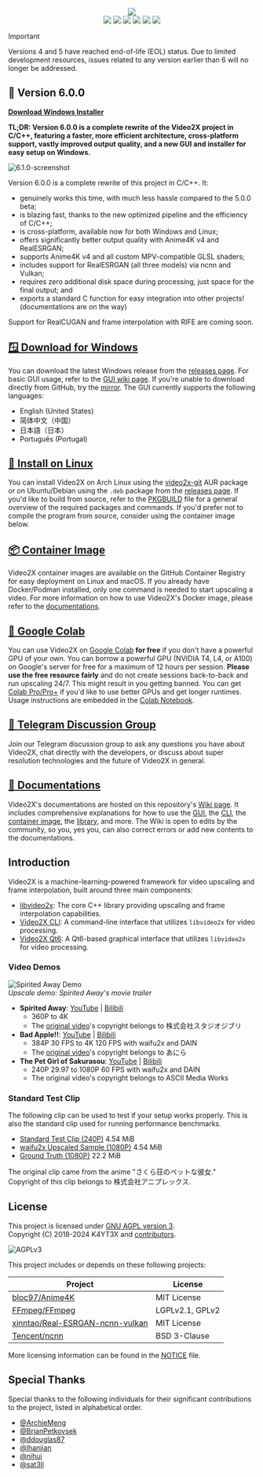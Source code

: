 <p align="center">
   <img src="https://github.com/user-attachments/assets/5cd63373-e806-474f-94ec-6e04963bf90f"/>
   </br>
   <img src="https://img.shields.io/github/v/release/k4yt3x/video2x?style=flat-square"/>
   <img src="https://img.shields.io/github/actions/workflow/status/k4yt3x/video2x/build.yml?label=Build&style=flat-square"/>
   <img src="https://img.shields.io/github/downloads/k4yt3x/video2x/total?style=flat-square"/>
   <img src="https://img.shields.io/github/license/k4yt3x/video2x?style=flat-square"/>
   <img src="https://img.shields.io/github/sponsors/k4yt3x?style=flat-square&link=https%3A%2F%2Fgithub.com%2Fsponsors%2Fk4yt3x"/>
   <img src="https://img.shields.io/badge/dynamic/json?color=%23e85b46&label=Patreon&query=data.attributes.patron_count&suffix=%20patrons&url=https%3A%2F%2Fwww.patreon.com%2Fapi%2Fcampaigns%2F4507807&style=flat-square"/>
</p>

> [!IMPORTANT]
> Versions 4 and 5 have reached end-of-life (EOL) status. Due to limited development resources, issues related to any version earlier than 6 will no longer be addressed.

## 🌟 Version 6.0.0

**[Download Windows Installer](https://github.com/k4yt3x/video2x/releases/download/6.1.1/video2x-qt6-windows-amd64-installer.exe)**

**TL;DR: Version 6.0.0 is a complete rewrite of the Video2X project in C/C++, featuring a faster, more efficient architecture, cross-platform support, vastly improved output quality, and a new GUI and installer for easy setup on Windows.**

![6.1.0-screenshot](https://github.com/user-attachments/assets/57aa11d0-dd01-49e9-b6b0-2d2f21a363ac)

Version 6.0.0 is a complete rewrite of this project in C/C++. It:

- genuinely works this time, with much less hassle compared to the 5.0.0 beta;
- is blazing fast, thanks to the new optimized pipeline and the efficiency of C/C++;
- is cross-platform, available now for both Windows and Linux;
- offers significantly better output quality with Anime4K v4 and RealESRGAN;
- supports Anime4K v4 and all custom MPV-compatible GLSL shaders;
- includes support for RealESRGAN (all three models) via ncnn and Vulkan;
- requires zero additional disk space during processing, just space for the final output; and
- exports a standard C function for easy integration into other projects! (documentations are on the way)

Support for RealCUGAN and frame interpolation with RIFE are coming soon.

## [🪟 Download for Windows](https://github.com/k4yt3x/video2x/releases/latest)

You can download the latest Windows release from the [releases page](https://github.com/k4yt3x/video2x/releases/latest). For basic GUI usage, refer to the [GUI wiki page](https://github.com/k4yt3x/video2x/wiki/GUI). If you're unable to download directly from GitHub, try the [mirror](https://files.k4yt3x.com/Projects/Video2X/latest). The GUI currently supports the following languages:

- English (United States)
- 简体中文（中国）
- 日本語（日本）
- Português (Portugal)

## [🐧 Install on Linux](https://aur.archlinux.org/packages/video2x-git)

You can install Video2X on Arch Linux using the [video2x-git](https://aur.archlinux.org/packages/video2x-git) AUR package or on Ubuntu/Debian using the `.deb` package from the [releases page](https://github.com/k4yt3x/video2x/releases/latest). If you'd like to build from source, refer to the [PKGBUILD](packaging/arch/PKGBUILD) file for a general overview of the required packages and commands. If you'd prefer not to compile the program from source, consider using the container image below.

## [📦 Container Image](https://github.com/k4yt3x/video2x/pkgs/container/video2x)

Video2X container images are available on the GitHub Container Registry for easy deployment on Linux and macOS. If you already have Docker/Podman installed, only one command is needed to start upscaling a video. For more information on how to use Video2X's Docker image, please refer to the [documentations](https://github.com/K4YT3X/video2x/wiki/Container).

## [📔 Google Colab](https://colab.research.google.com/drive/1gWEwcA9y57EsxwOjmLNmNMXPsafw0kGo)

You can use Video2X on [Google Colab](https://colab.research.google.com/) **for free** if you don't have a powerful GPU of your own. You can borrow a powerful GPU (NVIDIA T4, L4, or A100) on Google's server for free for a maximum of 12 hours per session. **Please use the free resource fairly** and do not create sessions back-to-back and run upscaling 24/7. This might result in you getting banned. You can get [Colab Pro/Pro+](https://colab.research.google.com/signup/pricing) if you'd like to use better GPUs and get longer runtimes. Usage instructions are embedded in the [Colab Notebook](https://colab.research.google.com/drive/1gWEwcA9y57EsxwOjmLNmNMXPsafw0kGo).

## [💬 Telegram Discussion Group](https://t.me/video2x)

Join our Telegram discussion group to ask any questions you have about Video2X, chat directly with the developers, or discuss about super resolution technologies and the future of Video2X in general.

## [📖 Documentations](https://github.com/k4yt3x/video2x/wiki)

Video2X's documentations are hosted on this repository's [Wiki page](https://github.com/k4yt3x/video2x/wiki). It includes comprehensive explanations for how to use the [GUI](https://github.com/k4yt3x/video2x/wiki/GUI), the [CLI](https://github.com/k4yt3x/video2x/wiki/CLI), the [container image](https://github.com/K4YT3X/video2x/wiki/Container), the [library](https://github.com/k4yt3x/video2x/wiki/Library), and more. The Wiki is open to edits by the community, so you, yes you, can also correct errors or add new contents to the documentations.

## Introduction

Video2X is a machine-learning-powered framework for video upscaling and frame interpolation, built around three main components:

- [libvideo2x](https://github.com/k4yt3x/video2x/blob/master/src/libvideo2x.cpp): The core C++ library providing upscaling and frame interpolation capabilities.
- [Video2X CLI](https://github.com/k4yt3x/video2x/blob/master/src/video2x.c): A command-line interface that utilizes `libvideo2x` for video processing.
- [Video2X Qt6](https://github.com/k4yt3x/video2x-qt6): A Qt6-based graphical interface that utilizes `libvideo2x` for video processing.

### Video Demos

![Spirited Away Demo](https://user-images.githubusercontent.com/21986859/49412428-65083280-f73a-11e8-8237-bb34158a545e.png)\
_Upscale demo: Spirited Away's movie trailer_

- **Spirited Away**: [YouTube](https://youtu.be/mGEfasQl2Zo) | [Bilibili](https://www.bilibili.com/video/BV1V5411471i/)
  - 360P to 4K
  - The [original video](https://www.youtube.com/watch?v=ByXuk9QqQkk)'s copyright belongs to 株式会社スタジオジブリ
- **Bad Apple!!**: [YouTube](https://youtu.be/A81rW_FI3cw) | [Bilibili](https://www.bilibili.com/video/BV16K411K7ue)
  - 384P 30 FPS to 4K 120 FPS with waifu2x and DAIN
  - The [original video](https://www.nicovideo.jp/watch/sm8628149)'s copyright belongs to あにら
- **The Pet Girl of Sakurasou**: [YouTube](https://youtu.be/M0vDI1HH2_Y) | [Bilibili](https://www.bilibili.com/video/BV14k4y167KP/)
  - 240P 29.97 to 1080P 60 FPS with waifu2x and DAIN
  - The original video's copyright belongs to ASCII Media Works

### Standard Test Clip

The following clip can be used to test if your setup works properly. This is also the standard clip used for running performance benchmarks.

- [Standard Test Clip (240P)](https://files.k4yt3x.com/Resources/Videos/standard-test.mp4) 4.54 MiB
- [waifu2x Upscaled Sample (1080P)](https://files.k4yt3x.com/Resources/Videos/standard-waifu2x.mp4) 4.54 MiB
- [Ground Truth (1080P)](https://files.k4yt3x.com/Resources/Videos/standard-original.mp4) 22.2 MiB

The original clip came from the anime "さくら荘のペットな彼女."\
Copyright of this clip belongs to 株式会社アニプレックス.

## License

This project is licensed under [GNU AGPL version 3](https://www.gnu.org/licenses/agpl-3.0.txt).\
Copyright (C) 2018-2024 K4YT3X and [contributors](https://github.com/k4yt3x/video2x/graphs/contributors).

![AGPLv3](https://www.gnu.org/graphics/agplv3-155x51.png)

This project includes or depends on these following projects:

| Project                                                                               | License         |
| ------------------------------------------------------------------------------------- | --------------- |
| [bloc97/Anime4K](https://github.com/bloc97/Anime4K)                                   | MIT License     |
| [FFmpeg/FFmpeg](https://www.ffmpeg.org/)                                              | LGPLv2.1, GPLv2 |
| [xinntao/Real-ESRGAN-ncnn-vulkan](https://github.com/xinntao/Real-ESRGAN-ncnn-vulkan) | MIT License     |
| [Tencent/ncnn](https://github.com/Tencent/ncnn)                                       | BSD 3-Clause    |

More licensing information can be found in the [NOTICE](NOTICE) file.

## Special Thanks

Special thanks to the following individuals for their significant contributions to the project, listed in alphabetical order.

- [@ArchieMeng](https://github.com/archiemeng)
- [@BrianPetkovsek](https://github.com/BrianPetkovsek)
- [@ddouglas87](https://github.com/ddouglas87)
- [@lhanjian](https://github.com/lhanjian)
- [@nihui](https://github.com/nihui)
- [@sat3ll](https://github.com/sat3ll)
